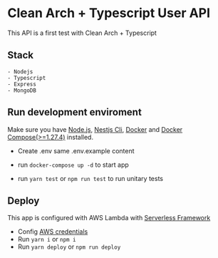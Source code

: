 # Clean Arch + Typescript User API

This API is a first test with Clean Arch + Typescript

## Stack
    - Nodejs
    - Typescript
    - Express
    - MongoDB

## Run development enviroment

Make sure you have [Node.js](https://nodejs.org/en/), [Nestjs Cli](https://docs.nestjs.com/), [Docker](https://docs.docker.com/desktop/) and [Docker Compose(>=1.27.4)](https://docs.docker.com/compose/install/) installed. 

- Create .env same .env.example content

- run `docker-compose up -d` to start app
  
- run `yarn test` or `npm run test` to run unitary tests

## Deploy

This app is configured with AWS Lambda with [Serverless Framework](https://www.serverless.com/)

- Config [AWS credentials](https://docs.aws.amazon.com/cli/latest/userguide/cli-configure-files.html)
- Run `yarn i` or `npm i`
- Run `yarn deploy` or `npm run deploy`